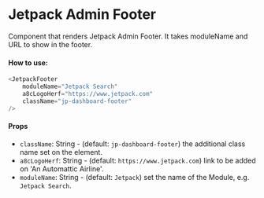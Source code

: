 # Jetpack Admin Footer

Component that renders Jetpack Admin Footer.
It takes moduleName and URL to show in the footer.

#### How to use:

```js
<JetpackFooter
	moduleName="Jetpack Search"
	a8cLogoHerf="https://www.jetpack.com"
	className="jp-dashboard-footer"
/>
```

#### Props

- `className`: String - (default: `jp-dashboard-footer`) the additional class name set on the element.
- `a8cLogoHerf`: String - (default: `https://www.jetpack.com`) link to be added on 'An Automattic Airline'.
- `moduleName`: String - (default: `Jetpack`) set the name of the Module, e.g. `Jetpack Search`.
